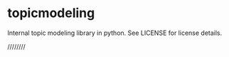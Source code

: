 topicmodeling
=============

Internal topic modeling library in python. 
See LICENSE for license details.

\/\/\/\/\/\/\/\/